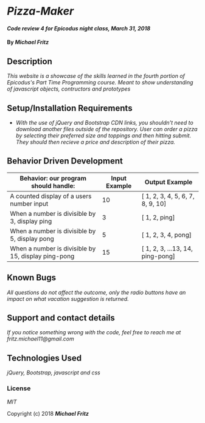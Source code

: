 
# _Pizza-Maker_

#### _Code review 4 for Epicodus night class, March 31, 2018_

#### By _**Michael Fritz**_

## Description

_This website is a showcase of the skills learned in the fourth portion of Epicodus's Part Time Programming course. Meant to show understanding of javascript objects, contructors and prototypes_

## Setup/Installation Requirements

* _With the use of jQuery and Bootstrap CDN links, you shouldn't need to download another files outside of the repository. User can order a pizza by selecting their preferred size and toppings and then hitting submit. They should then recieve a price and description of their pizza._

## Behavior Driven Development

| Behavior: our program should handle:                | Input Example | Output Example                   |
|-----------------------------------------------------|---------------|----------------------------------|
| A counted display of a users number input           | 10            | [ 1, 2, 3, 4, 5, 6, 7, 8, 9, 10] |
| When a number is divisible by 3, display ping       | 3             | [ 1, 2, ping]                    |
| When a number is divisible by 5, display pong       | 5             | [ 1, 2, 3, 4, pong]              |
| When a number is divisible by 15, display ping-pong | 15            | [ 1, 2, 3, ...13, 14, ping-pong] |

## Known Bugs

_All questions do not affect the outcome, only the radio buttons have an impact on what vacation suggestion is returned._

## Support and contact details

_If you notice something wrong with the code, feel free to reach me at fritz.michael11@gmail.com_

## Technologies Used

_jQuery, Bootstrap, javascript and css_

### License

*MIT*

Copyright (c) 2018 **_Michael Fritz_**
